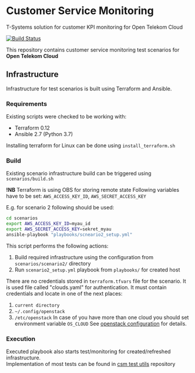 # Customer Service Monitoring
T-Systems solution for customer KPI monitoring for Open Telekom Cloud

[![Build Status](https://travis-ci.org/opentelekomcloud-infra/customer-service-monitoring.svg?branch=master)](https://travis-ci.org/opentelekomcloud-infra/customer-service-monitoring)

This repository contains customer service monitoring test scenarios for 
**Open Telekom Cloud**

## Infrastructure
Infrastructure for test scenarios is built using Terraform and Ansible.

### Requirements
Existing scripts were checked to be working with:
 - Terraform 0.12
 - Ansible 2.7 (Python 3.7)

Installing terraform for Linux can be done using `install_terraform.sh`

### Build

Existing scenario infrastructure build can be triggered using `scenarios/build.sh`

**!NB** Terraform is using OBS for storing remote state
Following variables have to be set: `AWS_ACCESS_KEY_ID`, `AWS_SECRET_ACCESS_KEY`

E.g. for scenario 2 following should be used:
```bash
cd scenarios
export AWS_ACCESS_KEY_ID=myau_id
export AWS_SECRET_ACCESS_KEY=sekret_myau
ansible-playbook "playbooks/scneario2_setup.yml"
```
This script performs the following actions:
 1. Build required infrastructure using the configuration from `scenarios/scenario2/` directory
 1. Run `scenario2_setup.yml` playbook from `playbooks/` for created host

There are no credentials stored in `terraform.tfvars` file for the scenario. It is used file called "clouds.yaml" for authentication.
It must contain credentials and locate in one of the next places:
 1. `current directory`
 2. `~/.config/openstack`
 3. `/etc/openstack`
In case of you have more than one cloud you should set environment variable `OS_CLOUD`
See [openstack configuration](https://docs.openstack.org/python-openstackclient/pike/configuration/index.html) for details.

### Execution

Executed playbook also starts test/monitoring for created/refreshed infrastructure. \
Implementation of most tests can be found in [csm test utils](https://github.com/opentelekomcloud-infra/csm-test-utils) repository
